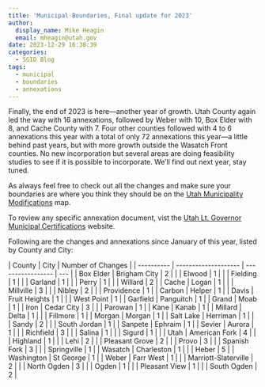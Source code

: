 ```yaml
---
title: 'Municipal Boundaries, Final update for 2023'
author:
  display_name: Mike Heagin
  email: mheagin@utah.gov
date: 2023-12-29 16:38:39
categories:
  - SGID Blog
tags:
  - municipal
  - boundaries
  - annexations
---
```


Finally, the end of 2023 is here—another year of growth. Utah County again led the way with 16 annexations, followed by Weber with 10, Box Elder with 8, and Cache County with 7. Four other counties followed with 4 to 6 annexations this year with a total of only 72 annexations this year—a little behind past years, but with more growth outside the Wasatch Front counties. No new incorporation but several areas are doing feasibility studies to see if it is possible to incorporate. We’ll find out next year, stay tuned.

As always feel free to check out all the changes and make sure your boundaries are where you think they should be on the [Utah Municipality Modifications](https://www.arcgis.com/home/webmap/viewer.html?webmap=c5ab7e0fcd514f1a9db6b8dad55bba63) map.

To review any specific annexation document, vist the [Utah Lt. Governor Municipal Certifications](https://demosite.utah.gov/gov-entity/boundary-certifications-by-year/) website.

Following are the changes and annexations since January of this year, listed by County and City:

| County     | City                 | Number of Changes |
| ---------- | -------------------- | ----------------- | --- |
| Box Elder  | Brigham City         | 2                 |
|            | Elwood               | 1                 |
|            | Fielding             | 1                 |
|            | Garland              | 1                 |
|            | Perry                | 1                 |
|            | Willard              | 2                 |
| Cache      | Logan                | 1                 |
|            | Millville            | 3                 |
|            | Nibley               | 2                 |
|            | Providence           | 1                 |
| Carbon     | Helper               | 1                 |
| Davis      | Fruit Heights        | 1                 |
|            | West Point           | 1                 |
| Garfield   | Panguitch            | 1                 |
| Grand      | Moab                 | 1                 |
| Iron       | Cedar City           | 3                 |
|            | Parowan              | 1                 |
| Kane       | Kanab                | 1                 |
| Millard    | Delta                | 1                 |
|            | Fillmore             | 1                 |
| Morgan     | Morgan               | 1                 |
| Salt Lake  | Herriman             | 1                 |
|            | Sandy                | 2                 |
|            | South Jordan         | 1                 |
| Sanpete    | Ephraim              | 1                 |
| Sevier     | Aurora               | 1                 |
|            | Richfield            | 3                 |
|            | Salina               | 1                 |
|            | Sigurd               | 1                 |
|            | Utah                 | American Fork     | 4   |
|            | Highland             | 1                 |
|            | Lehi                 | 2                 |
|            | Pleasant Grove       | 2                 |
|            | Provo                | 3                 |
|            | Spanish Fork         | 3                 |
|            | Springville          | 1                 |
| Wasatch    | Charleston           | 1                 |
|            | Heber                | 5                 |
| Washington | St George            | 1                 |
| Weber      | Farr West            | 1                 |
|            | Marriott-Slaterville | 2                 |
|            | North Ogden          | 3                 |
|            | Ogden                | 1                 |
|            | Pleasant View        | 1                 |
|            | South Ogden          | 2                 |
